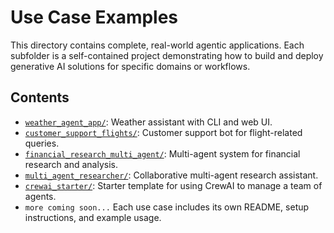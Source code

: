 # Use Case Examples

This directory contains complete, real-world agentic applications. Each subfolder is a self-contained project demonstrating how to build and deploy generative AI solutions for specific domains or workflows.

## Contents

- [`weather_agent_app/`](./1_weather_agent_app/README.md): Weather assistant with CLI and web UI.
- [`customer_support_flights/`](./2_customer_support_flights/README.md): Customer support bot for flight-related queries.
- [`financial_research_multi_agent/`](./3_financial_research_multi_agent/README.md): Multi-agent system for financial research and analysis.
- [`multi_agent_researcher/`](./4_multi_agent_researcher/README.md): Collaborative multi-agent research assistant.
- [`crewai_starter/`](./5_crewai_starter/README.md): Starter template for using CrewAI to manage a team of agents.
- `more coming soon...`
Each use case includes its own README, setup instructions, and example usage. 